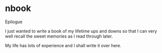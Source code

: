 # nbook

Epilogue

I just wanted to write a book of my lifetime ups and downs so that I can very well recall the sweet memories as I read through later.

My life has lots of experience and I shall write it over here.